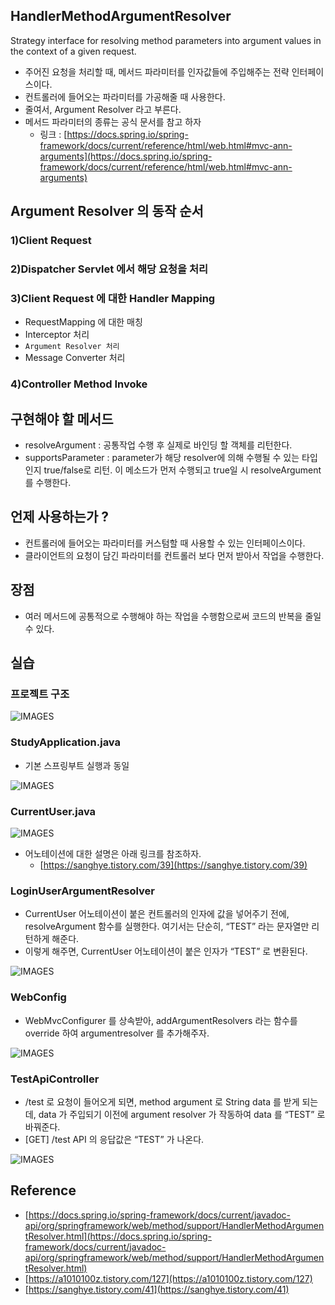 ## HandlerMethodArgumentResolver

Strategy interface for resolving method parameters into argument values in the context of a given request.

- 주어진 요청을 처리할 때, 메서드 파라미터를 인자값들에 주입해주는 전략 인터페이스이다.
- 컨트롤러에 들어오는 파라미터를 가공해줄 때 사용한다.
- 줄여서, Argument Resolver 라고 부른다.
- 메서드 파라미터의 종류는 공식 문서를 참고 하자
    - 링크 : [https://docs.spring.io/spring-framework/docs/current/reference/html/web.html#mvc-ann-arguments](https://docs.spring.io/spring-framework/docs/current/reference/html/web.html#mvc-ann-arguments)

## Argument Resolver 의 동작 순서

### 1)Client Request

### 2)Dispatcher Servlet 에서 해당 요청을 처리

### 3)Client Request 에 대한 Handler Mapping

- RequestMapping 에 대한 매칭
- Interceptor 처리
- `Argument Resolver 처리`
- Message Converter 처리

### 4)Controller Method Invoke

## 구현해야 할 메서드

- resolveArgument : 공통작업 수행 후 실제로 바인딩 할 객체를 리턴한다.
- supportsParameter : parameter가 해당 resolver에 의해 수행될 수 있는 타입인지 true/false로 리턴. 이 메소드가 먼저 수행되고 true일 시 resolveArgument를 수행한다.

## 언제 사용하는가 ?

- 컨트롤러에 들어오는 파라미터를 커스텀할 때 사용할 수 있는 인터페이스이다.
- 클라이언트의 요청이 담긴 파라미터를 컨트롤러 보다 먼저 받아서 작업을 수행한다.

## 장점

- 여러 메서드에 공통적으로 수행해야 하는 작업을 수행함으로써 코드의 반복을 줄일 수 있다.

## 실습

### 프로젝트 구조

![IMAGES](../images/argumentResolver1.png)

### StudyApplication.java

- 기본 스프링부트 실행과 동일

![IMAGES](../images/argumentResolver2.png)

### CurrentUser.java

![IMAGES](../images/argumentResolver3.png)

- 어노테이션에 대한 설명은 아래 링크를 참조하자.
    - [https://sanghye.tistory.com/39](https://sanghye.tistory.com/39)

### LoginUserArgumentResolver

- CurrentUser 어노테이션이 붙은 컨트롤러의 인자에 값을 넣어주기 전에, resolveArgument 함수를 실행한다. 여기서는 단순히,  “TEST” 라는 문자열만 리턴하게 해준다.
- 이렇게 해주면, CurrentUser 어노테이션이 붙은 인자가 “TEST” 로 변환된다.

![IMAGES](../images/argumentResolver4.png)

### WebConfig

- WebMvcConfigurer 를 상속받아, addArgumentResolvers 라는 함수를 override 하여 argumentresolver 를 추가해주자.

![IMAGES](../images/argumentResolver5.png)

### TestApiController

- /test 로 요청이 들어오게 되면, method argument 로 String data 를 받게 되는데, data 가 주입되기 이전에 argument resolver 가 작동하여 data 를 “TEST” 로 바꿔준다.
- [GET] /test API 의 응답값은 “TEST” 가 나온다.

![IMAGES](../images/argumentResolver6.png)

## Reference

- [https://docs.spring.io/spring-framework/docs/current/javadoc-api/org/springframework/web/method/support/HandlerMethodArgumentResolver.html](https://docs.spring.io/spring-framework/docs/current/javadoc-api/org/springframework/web/method/support/HandlerMethodArgumentResolver.html)
- [https://a1010100z.tistory.com/127](https://a1010100z.tistory.com/127)
- [https://sanghye.tistory.com/41](https://sanghye.tistory.com/41)
